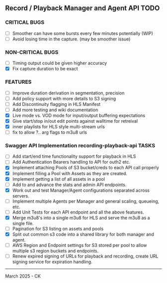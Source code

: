 ## Record / Playback Manager and Agent API TODO

### CRITICAL BUGS
- [ ] Smoother can have some bursts every few minutes potentially (WIP)
- [ ] Avoid losing time in the capture. (may be smoother issue)

### NON-CRITICAL BUGS
- [ ] Timing output could be given higher accuracy
- [X] Fix capture duration to be exact

### FEATURES
- [ ] Improve duration derivation in segmentation, precision
- [ ] Add policy support with more details to S3 signing
- [ ] Add Discontinuity flagging in HLS Manifest
- [ ] Add more testing and wiki documentation
- [X] Live mode vs. VOD mode for input/output buffering expectations
- [X] Give start/stop in/out edit points against walltime for retreival
- [X] inner playlists for HLS style multi-stream urls
- [ ] fix to allow  ?.. arg flags to m3u8 urls

### Swagger API Implementation recording-playback-api TASKS
- [ ] Add start/end time functionality support for playback in HLS
- [ ] Add Authentication Bearers handling to API for outh2 etc.
- [X] Implement attaching Pools of S3 bucket/creds to each API call properly
- [X] Implement filling a Pool with Assets as they are created.
- [X] Implement getting a list of all assets in a pool
- [ ] Add to and advance the stats and admin API endpoints.
- [X] Work out and test Manager/Agent configurations separated across servers.
- [ ] Implement multiple Agents per Manager and general scaling, queueing, etc.
- [ ] Add Unit Tests for each API endpoint and all the above features.
- [X] Merge m3u8's into a single m3u8 for HLS and serve the m3u8 as a single file.
- [ ] Pagination for S3 listing on assets and pools
- [X] Split out common s3 code into a shared library for both manager and agent.
- [ ] AWS Region and Endpoint settings for S3 stored per pool to allow multiple s3 region buckets and endpoints.
- [ ] Renew expired signing of URLs for playback and recording, create URL signing service for expiration handling.

---
March 2025 - CK 
